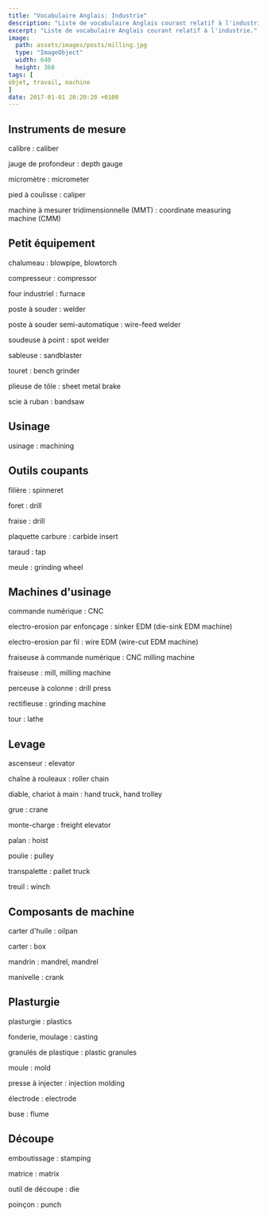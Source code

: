 ```yaml
---
title: "Vocabulaire Anglais: Industrie"
description: "Liste de vocabulaire Anglais courant relatif à l'industrie."
excerpt: "Liste de vocabulaire Anglais courant relatif à l'industrie."
image:
  path: assets/images/posts/milling.jpg
  type: "ImageObject"
  width: 640
  height: 360
tags: [
objet, travail, machine
]
date: 2017-01-01 20:20:20 +0100
---
```


## Instruments de mesure

calibre
: caliber

jauge de profondeur
: depth gauge

micromètre
: micrometer

pied à coulisse
: caliper

machine à mesurer tridimensionnelle (MMT)
: coordinate measuring machine (CMM)


## Petit équipement

chalumeau
: blowpipe, blowtorch

compresseur
: compressor

four industriel
: furnace

poste à souder
: welder

poste à souder semi-automatique
: wire-feed welder

soudeuse à point
: spot welder

sableuse
: sandblaster

touret
: bench grinder

plieuse de tôle
: sheet metal brake

scie à ruban
: bandsaw


## Usinage

usinage
: machining


## Outils coupants

filière
: spinneret

foret
: drill

fraise
: drill

plaquette carbure
: carbide insert

taraud
: tap

meule
: grinding wheel


## Machines d'usinage

commande numérique
: CNC

electro-erosion par enfonçage
: sinker EDM (die-sink EDM machine)

electro-erosion par fil
: wire EDM (wire-cut EDM machine)

fraiseuse à commande numérique
: CNC milling machine

fraiseuse
: mill, milling machine

perceuse à colonne
: drill press

rectifieuse
: grinding machine

tour
: lathe


## Levage

ascenseur
: elevator

chaîne à rouleaux
: roller chain

diable, chariot à main
: hand truck, hand trolley

grue
: crane

monte-charge
: freight elevator

palan
: hoist

poulie
: pulley

transpalette
: pallet truck

treuil
: winch


## Composants de machine

carter d'huile
: oilpan

carter
: box

mandrin
: mandrel, mandrel

manivelle
: crank


## Plasturgie

plasturgie
: plastics

fonderie, moulage
: casting

granulés de plastique
: plastic granules

moule
: mold

presse à injecter
: injection molding

électrode
: electrode

buse
: flume


## Découpe

emboutissage
: stamping

matrice
: matrix

outil de découpe
: die

poinçon
: punch
